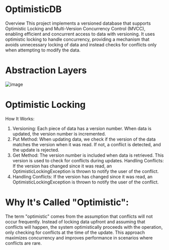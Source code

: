 # OptimisticDB
Overview
This project implements a versioned database that supports Optimistic Locking and Multi-Version Concurrency Control (MVCC), 
enabling efficient and concurrent access to data with versioning. It uses optimistic locking to handle concurrency, providing a mechanism that avoids unnecessary locking of data and instead checks for conflicts only when attempting to modify the data.

# Abstraction Layers
![image](https://github.com/user-attachments/assets/876ae587-514a-4874-bc1d-45c3060501c9)

# Optimistic Locking
How It Works:
1. Versioning: Each piece of data has a version number. When data is updated, the version number is incremented.
2. Put Method: When updating data, we check if the version of the data matches the version when it was read. If not, a conflict is detected, and the update is rejected.
3. Get Method: The version number is included when data is retrieved. This version is used to check for conflicts during updates.
Handling Conflicts: If the version has changed since it was read, an OptimisticLockingException is thrown to notify the user of the conflict.
4. Handling Conflicts: If the version has changed since it was read, an OptimisticLockingException is thrown to notify the user of the conflict.

# Why It's Called "Optimistic":
The term "optimistic" comes from the assumption that conflicts will not occur frequently. Instead of locking data upfront and 
assuming that conflicts will happen, the system optimistically proceeds with the operation, only checking for conflicts at the time of 
the update. This approach maximizes concurrency and improves performance in scenarios where conflicts are rare.